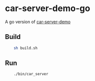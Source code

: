 # car-server-demo-go
A go version of [car-server-demo](https://github.com/tencentyun/car-server-demo)


## Build
```bash
    sh build.sh
```
## Run
```bash
    ./bin/car_server
```